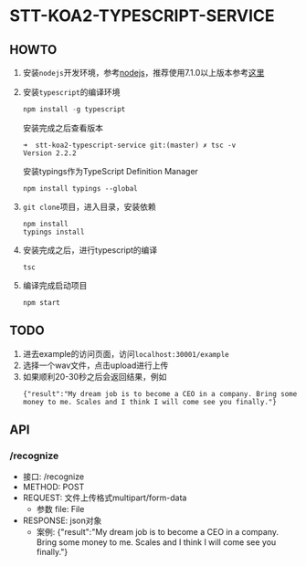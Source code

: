 # STT-KOA2-TYPESCRIPT-SERVICE

## HOWTO

1. 安装`nodejs`开发环境，参考[nodejs](https://nodejs.org/zh-cn/)，推荐使用7.1.0以上版本参考[这里](https://nodejs.org/dist/v7.1.0/)
2. 安装`typescript`的编译环境

    ```javascript
    npm install -g typescript
    ```

    安装完成之后查看版本

    ```shell
    ➜  stt-koa2-typescript-service git:(master) ✗ tsc -v
    Version 2.2.2
    ```

    安装typings作为TypeScript Definition Manager

    ```shell
    npm install typings --global
    ```
3. `git clone`项目，进入目录，安装依赖

     ```shell
     npm install
     typings install
     ```

4. 安装完成之后，进行typescript的编译

    ```shell
    tsc
    ```

5. 编译完成启动项目

    ```
    npm start
    ```

## TODO

1. 进去example的访问页面，访问`localhost:30001/example`
2. 选择一个wav文件，点击upload进行上传
3. 如果顺利20-30秒之后会返回结果，例如
    ```
    {"result":"My dream job is to become a CEO in a company. Bring some money to me. Scales and I think I will come see you finally."}
    ```

## API

### /recognize
+ 接口: /recognize
+ METHOD: POST
+ REQUEST: 文件上传格式multipart/form-data
    - 参数 file: File
+ RESPONSE: json对象
    - 案例: {"result":"My dream job is to become a CEO in a company. Bring some money to me. Scales and I think I will come see you finally."}